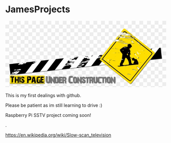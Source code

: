 # JamesProjects

<img src="uc.jpg">


<p>This is my first dealings with github. </p>
  
<p>Please be patient as im still learning to drive :) </p>
<p> Raspberry Pi SSTV project coming soon!</p>.
<p> <a href="https://en.wikipedia.org/wiki/Slow-scan_television">https://en.wikipedia.org/wiki/Slow-scan_television </a> </p>
<p> <a href="https://"www.icqpodcast.com/news/2015/2/5/free-android-sstv-encoderdecoder-software"Free SSTV encoder/decoder </a> </p>
